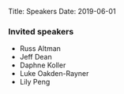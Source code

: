 Title: Speakers
Date: 2019-06-01

<!-- Please check back later for more details on our speakers.
-->

<h3>Invited speakers</h3>
<ul>
<li>Russ Altman</li>
<li>Jeff Dean</li>
<li>Daphne Koller</li>
<li>Luke Oakden-Rayner</li>
<li>Lily Peng</li>
</ul>  